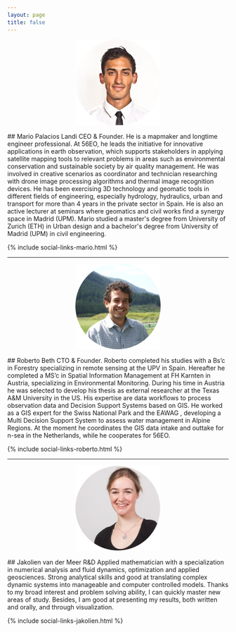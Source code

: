 ```yaml
---
layout: page
title: false
---
```


<p align="center">
  <img src="/assets/images/MarioPalacios_Small.jpeg">
</p>
## Mario Palacios Landi
CEO & Founder. He is a mapmaker  and longtime engineer professional. At 56EO, he leads the initiative for innovative applications in earth observation, which supports stakeholders in applying satellite mapping tools to relevant problems in areas such as environmental conservation and sustainable society by air quality management. He was involved in creative scenarios as coordinator and technician researching with drone image processing algorithms and thermal image recognition devices. He has been exercising  3D technology and geomatic tools in different fields of engineering, especially hydrology, hydraulics, urban and transport for more than 4 years in the private sector in Spain. He is also an active lecturer at seminars where geomatics and civil works find a synergy space in Madrid (UPM). Mario studied a master's degree from University of Zurich (ETH) in Urban design and a bachelor's degree from University of Madrid (UPM) in civil engineering.

{% include social-links-mario.html %}

---
<p align="center">
  <img src="/assets/images/RobertoBeth_Small.jpeg">
</p>
## Roberto Beth
CTO & Founder. Roberto completed his studies with a Bs’c in Forestry specializing in remote sensing at the UPV in Spain. Hereafter he completed a MS’c in Spatial Information Management at FH Karnten in Austria, specializing in Environmental Monitoring. During his time in Austria he was selected to develop his thesis as external researcher at the Texas A&M University in the US. His expertise are data workflows to process observation data and Decision Support Systems based on GIS. He worked as a GIS expert for the Swiss National Park and the EAWAG , developing a Multi Decision Support System to assess water management in Alpine Regions. At the moment he coordinates the GIS data intake and outtake for n-sea in the Netherlands, while he cooperates for 56EO.

{% include social-links-roberto.html %}

---
<p align="center">
  <img src="/assets/images/JakolienMeer_Small.jpeg">
</p>
## Jakolien van der Meer
R&D Applied mathematician with a specialization in numerical analysis and fluid dynamics, optimization and applied geosciences. Strong analytical skills and good at translating complex dynamic systems into manageable and computer controlled models. Thanks to my broad interest and problem solving ability, I can quickly master new areas of study. Besides, I am good at presenting my results, both written and orally, and through visualization.

{% include social-links-jakolien.html %}

